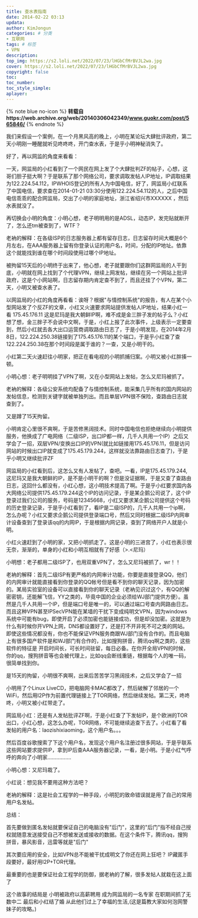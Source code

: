 ```yaml
---
title: 查水表指南
date: 2014-02-22 03:13 
updata:
author: KimJongun
categories: # 分类
- 互联网
tags: # 标签
- VPN
description:
top_img: https://s2.loli.net/2022/07/23/lHGbCfMrBVJL2wa.jpg
cover: https://s2.loli.net/2022/07/23/lHGbCfMrBVJL2wa.jpg
copyright: false
toc:
toc_number:
toc_style_simple:
aplayer:
---
```


{% note blue no-icon %}
**转载自https://web.archive.org/web/20140306042349/www.guokr.com/post/565846/**
{% endnote %}
    
我们来假设一个案例，在一个月黑风高的晚上，小明在某论坛大肆批评政府，第二天小明刚一睡醒就听见咚咚咚，开门查水表，于是乎小明神秘消失了。

  

好了，再以网监的角度来看看：

  

一天，网监局的小红看到了一个网民在网上发了个大肆批判ZF的帖子，心想，这哥们胆子挺大啊？于是联系了那个网络公司，要求调取发帖人IP地址，IP调取结果为122.224.54.112，IPWHOIS登记的所有人为中国电信，好了，网监局小红联系了中国电信，要求查在2014-01-21 03:30分使用122.224.54.112的人，之后中国电信乖乖的配合网监局，交出了小明的家庭地址，浙江省绍兴市XXXXXX ，然后水表就没了。

  

再切换会小明的角度：小明心想，老子明明用的是ADSL，动态IP，发完贴就断开了，怎么还tm被查到了，WTF？

老衲的解释：在各级ISP的日志服务器上都有留存日志，日志留存时间大概是6个月左右，在AAA服务器上留有你登录认证的用户名，时间，分配的IP地址。依靠这个就能找到谁在哪个时间段使用过哪个IP地址。

  

被拘留15天后的小明终于出来了，他心想，老子就要跟你们这群网监局的人干到底，小明就在网上找到了个代理VPN，继续上网发帖，继续在另一个网站上批评政府，这是个小网站啊，日志留存期内肯定查不到了，而且还挂了个VPN，第二天，小明又被查水表了。

  

以网监局的小红的角度再看看：诶呀？根据"与情控制系统"的报告，有人在某个小型网站发了个反ZF的文章，小红又火速要求网站提供发帖人IP地址，结果小红一看 175.45.176.11 这是尼玛是我大朝鲜IP啊，难不成是金三胖子发的帖子么？小红想了想，金三胖子不会说中文啊，于是，小红上报了此次事件，上级表示一定要查到，然后小红就去各大出口运营商调取路由日志了，于是小明发现，在2014年2月8日，122.224.250.38链接到了175.45.176.11的某个端口，于是乎小红查了查122.224.250.38在那个时间段是属于谁的？一查，又是小明干的。

  

小红第二天火速赶往小明家，把正在看电视的小明抓捕归案。小明又被小红胖揍一顿。

  

小明心想：老子明明挂了VPN了啊，又在小型网站上发帖，怎么又尼玛被抓了。

  

老衲的解释：各级公安系统均配备了与情控制系统，能采集几乎所有的国内网站的发帖信息，检测到关键字就被单独列出。而且单层VPN很不保险，查路由日志就查到了。

  

又是蹲了15天拘留。

  

小明肯定心里很不爽啊，于是苦修黑阔技术。同时中国电信也拒绝继续向小明提供服务，他换成了广电网络（二级ISP，出口IP都一样，几千人共用一个IP）之后又学会了一招，双层VPN/变换出口IP的VPN(就比如链接用175.45.176.11，但是访问网站的时候出口IP就变成了175.45.179.244，这样就没法靠路由日志查了)，于是乎小明又继续批评ZF

  

网监局的小红看到后，这怎么又有人发帖了，查吧。一看，IP是175.45.179.244,这尼玛又是我大朝鲜的IP，是不是小明干的啊？但是没证据啊，于是又查了查路由日志，这回什么都没有，小红心想，这小明技术提高了啊。于是乎小红要求国内各大网络公司提供175.45.179.244这个IP的访问记录，于是某企鹅公司说了，这个IP登录过我们公司的服务，号码是12345668，小红又要求某企鹅公司提供这个号码的历史登录记录，于是乎小红看到了，看IP是二级ISP的，几千人共用一个ip啊，怎么办呢？小红又要求企鹅公司提供登录端口号，然后又同时根据二级ISP内网审计设备查到了登录该qq的内网IP，于是根据内网记录，查到了网络开户人就是小明。

小红火速赶到了小明的家，又把小明抓走了。这是小明的三进宫了，小红也表示很无奈，渐渐的，单身的小红和小明互相就有了好感（>.<尼玛）

  

小明想：老子都用二级ISP了，也用双重VPN了，怎么又尼玛被抓了，wr！！

  

老衲的解释：首先二级ISP有更严格的内网审计功能，你要是直接登录QQ，他们的内网审计就能直接看到你登录的QQ帐号但是看不到你的聊天记录，因为加密的。某局实验室的设备可以直接看到你的聊天记录（老衲见识过这个，有QQ的解密密钥，还能解飞信，YY之类的，毕竟中国的企业必须给WJ部门提供方便）。虽然是几千人共用一个IP，但是端口号是唯一的，可以通过端口号查内网路由日志。而且这种VPN甚至IPSecVPN能在某墙的干扰下变成纯明文VPN，因为windows系统中可能有bug，即使开启了必须加密也能链接成功，但是却没加密。这就是为什么有时候你开VPN上网，DNS都设置好了，还是打不开非死不可之类的网站。即使这些情况都没有，你也不能保证VPN服务商跟WJ部门没有合作的。而且电脑上有很多国产软件是和WJ部门有合作的，比如搜狗拼音，腾讯qq啊之类的，这些软件的特征是 开启时间长，可长时间驻留，每日必备。在你开全局VPN的时候，你的qq，搜狗拼音等也会被代理上，比如qq会断线重链，根据每个人的唯一码，很简单找到你。

  

是15天的拘留，小明很不爽啊，出来后苦苦学习黑阔技术，之后又学会了一招

小明用了个Linux LiveCD，把电脑网卡MAC都改了，然后破解了邻居的一个WiFi，然后用I2P作为前置代理链接上了TOR网络，然后继续发帖。第二天，咚咚咚，小明又被小红带走了。

  

网监局小红：还是有人发帖批评ZF啊，于是小红查了下发帖IP，是个欧洲的TOR出口，小红心想，这怎么办呢，TOR网络，不可能继续追查下去了。小红看了看发帖的用户名：laozishixiaoming，这个用户名。。。

然后百度谷歌搜索了下这个用户名，发现这个用户名注册过很多网站，于是乎联系这些网站要求提供IP，拿到IP后查AAA服务器记录，一看，是小明。于是小红气呼呼的奔向了小明家…………….

小明心想：又尼玛栽了。

小红说：想见我不要用这种方法吧？

  

老衲的解释：这是社会工程学的一种手段，小明犯的致命错误就是用了自己的常用用户名发帖。

  

总结：

首先要做到匿名发帖就要保证自己的电脑没有"后门"，这里的"后门"指不经自己授权就随意发送接受自己不想被发送或接收的数据。在这个条件下，腾讯qq，搜狗拼音，暴风影音，迅雷等就是"后门"

  

其次要应用的安全，比如VPN总不能被干扰成明文了你还在网上狂吧？ IP藏匿手段要好，最好用I2P+TOR代理。

  

最重要的也是要保证社会工程学的防御，据老衲的了解，很多发帖人就栽在这上面了

  

这个故事的结局是 小明被政府以高薪聘用 成为网监局的一名专家 在职期间抓了无数中二 最后和小红结了婚 从此他们过上了幸福的生活,(这是篇教大家如何泡网警妹子的攻略。)